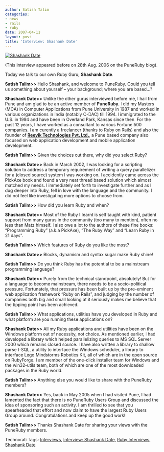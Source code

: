 ```yaml
---
author: Satish Talim
categories:
- news
- rails
- ruby
date: 2007-04-11
layout: post
title: 'Interview: Shashank Date'
---
```


[![Shashank
Date](http://www.puneruby.com/blog/images/2006/shashank.jpg)](http://www.puneruby.com/blog/images/2006/shashank.jpg "Shashank Date")

(This interview appeared before on 28th Aug. 2006 on the PuneRuby blog).

Today we talk to our own Ruby Guru, **Shashank Date**.

**Satish Talim\>\>** Hello Shashank, and welcome to PuneRuby. Could you
tell us something about yourself – your background; where you are
based…?
<!--more-->

**Shashank Date\>\>** Unlike the other gurus interviewed before me, I
hail from Pune and am glad to be an active member of **PuneRuby**. I did
my Masters (MCA) in Computer Applications from Pune University in 1987
and worked in various organizations in India (notably C-DAC) till 1994.
I immigrated to the U.S. in 1994 and have been in Overland Park, Kansas
since then. For the past 12 years, I have worked as a consultant to
various Fortune 500 companies. I am curently a freelancer (thanks to
Ruby on Rails) and also the founder of **[Reevik Technologies Pvt.
Ltd.](http://www.reevik.com)**, a Pune based company also focused on web
application development and mobile application development.

**Satish Talim\>\>** Given the choices out there, why did you select
Ruby?

**Shashank Date\>\>** Back in March 2002, I was looking for a scripting
solution to address a temporary requirement of writing a query
parallelizer for a (closed source) system I was working on. I accidently
came across the PickAxe book and found a very neat thread based solution
which almost matched my needs. I immediately set forth to investigate
further and as I dug deeper into Ruby, fell in love with the language
and the community. I did not feel like investigating more options to
choose from.

**Satish Talim\>\>** How did you learn Ruby and when?

**Shashank Date\>\>** Most of the Ruby I Iearnt is self taught with
kind, patient support from many gurus in the community (too many to
mention), often no less than Matz himself. I also owe a lot to the
authors of these fine books: “Programming Ruby” (a.k.a PickAxe), “The
Ruby Way” and “Learn Ruby in 21 days”.

**Satish Talim\>\>** Which features of Ruby do you like the most?

**Shashank Date\>\>** Blocks, dynamism and syntax sugar make Ruby shine!

**Satish Talim\>\>** Do you think Ruby has the potential to be a
mainstream programming language?

**Shashank Date\>\>** Purely from the technical standpoint, absolutely!
But for a language to become mainstream, there needs to be a
socio-political pressure. Fortunately, that pressure has been built up
by the pre-eminent web application framework “Ruby on Rails”, and
judging by the number of companies both big and small looking at it
seriously makes me believe that the tipping point has been achieved.

**Satish Talim\>\>** What applications, utilities have you developed in
Ruby and what platform are you running these applications on?

**Shashank Date\>\>** All my Ruby applications and utilities have been
on the Windows platform out of necessity, not choice. As mentioned
earlier, I had developed a library which helped parallelizing queries to
MS SQL Server 2000 which remains closed source. I have also written a
library to shallow parse t-SQL, a utility to interface the Windows
scheduler, a library to interface Lego Mindstorms Robotics Kit, all of
which are in the open source on RubyForge. I am member of the one-click
installer team for Windows and the win32-utils team, both of which are
one of the most downloaded packages in the Ruby world.

**Satish Talim\>\>** Anything else you would like to share with the
PuneRuby members?

**Shashank Date\>\>** Yes, back in May 2005 when I had visited Pune, I
had lamented the fact that there is no PuneRuby Users Group and
discussed the idea of sponsoring such an activity. I am thrilled to see
that you spearheaded that effort and now claim to have the largest Ruby
Users Group around. Congratulations and keep up the good work!

**Satish Talim\>\>** Thanks Shashank Date for sharing your views with
the PuneRuby members.

Technorati Tags: [Interviews](http://technorati.com/tag/Interviews),
[Interview: Shashank
Date](http://technorati.com/tag/Interview%3A+Shashank+Date), [Ruby
Interviews](http://technorati.com/tag/Ruby+Interviews), [Shashank
Date](http://technorati.com/tag/Shashank+Date)

